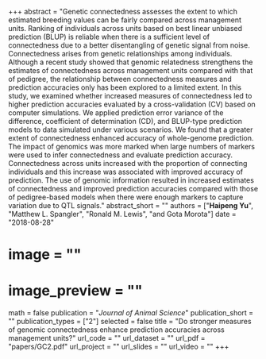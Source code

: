 +++ 
abstract = "Genetic connectedness assesses the extent to which estimated breeding values can be fairly compared across management units. Ranking of individuals across units based on best linear unbiased prediction (BLUP) is reliable when there is a sufficient level of connectedness due to a better disentangling of genetic signal from noise. Connectedness arises from genetic relationships among individuals. Although a recent study showed that genomic relatedness strengthens the estimates of connectedness across management units compared with that of pedigree, the relationship between connectedness measures and prediction accuracies only has been explored to a limited extent. In this study, we examined whether increased measures of connectedness led to higher prediction accuracies evaluated by a cross-validation (CV) based on computer simulations. We applied prediction error variance of the difference, coefficient of determination (CD), and BLUP-type prediction models to data simulated under various scenarios. We found that a greater extent of connectedness enhanced accuracy of whole-genome prediction. The impact of genomics was more marked when large numbers of markers were used to infer connectedness and evaluate prediction accuracy. Connectedness across units increased with the proportion of connecting individuals and this increase was associated with improved accuracy of prediction. The use of genomic information resulted in increased estimates of connectedness and improved prediction accuracies compared with those of pedigree-based models when there were enough markers to capture variation due to QTL signals."
abstract_short = ""
authors = ["__Haipeng Yu__", "Matthew L. Spangler", "Ronald M. Lewis", "and Gota Morota"]
date = "2018-08-28"
# image = ""
# image_preview = ""
math = false
publication = "*Journal of Animal Science*"
publication_short = ""
publication_types = ["2"]
selected = false
title = "Do stronger measures of genomic connectedness enhance prediction accuracies across management units?"
url_code = ""
url_dataset = ""
url_pdf = "papers/GC2.pdf"
url_project = ""
url_slides = ""
url_video = ""
+++

